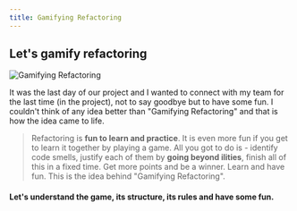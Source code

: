 ```yaml
---
title: Gamifying Refactoring
---
```


## Let's gamify refactoring

![Gamifying Refactoring](images/gamifying-refactoring.png?width=700px)

It was the last day of our project and I wanted to connect with my team for the last time (in the project), not to say goodbye but to have some fun. I couldn't think of any idea better than "Gamifying Refactoring" and that is how the idea came to life.

> Refactoring is **fun to learn and practice**. It is even more fun if you get to learn it together by playing a game. All you got to do is - identify code smells, justify each of them by **going beyond ilities**, finish all of this in a fixed time. Get more points and be a winner. Learn and have fun. This is the idea behind "Gamifying Refactoring".


#### Let's understand the game, its structure, its rules and have some fun.

